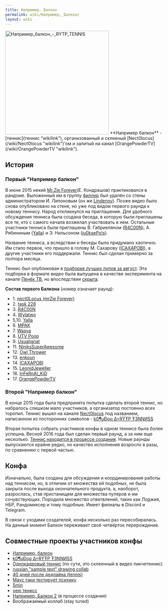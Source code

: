 ```yaml
---
title: Например, Балкон
permalink: wiki/Например,_Балкон/
layout: wiki
---
```


<img src="Например_балкон_-_RYTP_TENNIS" title="fig:Например_балкон_-_RYTP_TENNIS" width="330" height="330" alt="Например_балкон_-_RYTP_TENNIS" />
**Например балкон** - [теннис](теннис "wikilink"), организованный и
склееный [Nect0locus](/wiki/Nect0locus "wikilink")'ом и залитый на канал
[OrangePowderTV](/wiki/OrangePowderTV "wikilink").

## История

### Первый "Например балкон"

В июне 2015 некий [Mr.Zie Forever](/wiki/Nect0locus "wikilink")(Е. Кондрашов)
практиковался в рандоме. Выложенный им в группу
[филлер](Термины#Ф "wikilink") был удалён со стены администратором И.
Липоновым (он же [Lindenov](/wiki/Lindenov "wikilink")). Позже видео было
снова опубликовано на стене, но уже под видом первого раунда к новому
теннису. Народ откликнулся на приглашение. Для удобного обсуждения
тенниса была создана беседа, в которую были приглашены все те, кто с
самого начала возжелал участвовать в нем. Остальные участники тенниса
были приглашены В. Габриеляном ([R4C00N](/wiki/R4C00N "wikilink")), А.
Рябининым ([Yalla](/wiki/Yalla "wikilink")) и Э. Нильсоном
([ju0ksePo!s](ju0ksePo!s "wikilink")).

Название тенниса, а вследствии и беседы было придумано хаотично. Им
стало первое, что пришло в голову М. Сахарову
([ICAXAPOBI](/wiki/ICAXAPOBI "wikilink")), а другие участники его поддержали.
Теннис был сделан примерно за полтора месяца.

Теннис был опубликован в [подборке лучших пупов за
август](https://vk.com/imgtho?w=wall-34217658_7082). Эта подборка в
формате видео была выпущена в качестве эксперимента на канале [Пенёк
ТВ](Пенёк_ТВ "wikilink"), но
впоследствии [скрыта](https://www.youtube.com/watch?v=RQWtJFVmopY).

**Состав первого Балкона** (номер означает раунд):

-   1\. [nect0Locus (mrZie Forever)](/wiki/Nect0Locus "wikilink")
-   2\. [task 228](task_228 "wikilink")
-   3\. [R4C00N](/wiki/R4C00N "wikilink")
-   4\. [Wylatwo](/wiki/Wylatwo "wikilink")
-   5,10. [Yalla](/wiki/Yalla "wikilink")
-   6\. [MPAK](/wiki/MPAK "wikilink")
-   7\. [Wasya](/wiki/Wasya "wikilink")
-   8\. [UTV Poop](4A "wikilink")
-   9\. [Usualignat](/wiki/Usualignat "wikilink")
-   11\. [NiniksSuperAwesome](/wiki/NiniksSuperAwesome "wikilink")
-   12\. [Owl Thrower](/wiki/Owl_Thrower "wikilink")
-   13\. [enkoun](enkoun "wikilink")
-   14\. [ICAXAPOBI](/wiki/ICAXAPOBI "wikilink")
-   15\. [LeonidJeweller](/wiki/Leonid_Jeweller "wikilink")
-   16\. [InFeRnAl_KiD](/wiki/Lonrefne "wikilink")
-   17\. [OrangePowderTV](/wiki/OrangePowderTV "wikilink")

### Второй "Например балкон"

В конце 2015 года была предпринята попытка сделать второй теннис, но
набралось слишком мало участников, а организатор постоянно всех торопил.
Теннис вышел на канале [Nect0locus](/wiki/Nect0locus "wikilink") под
названием, написанном из посторонних символов - [k0¶uÐoρ ∆=RŸŦP
Ŧ3NNИSS](https://youtu.be/siuh5wLdpZc)

Вторая попытка собрать участников конфы в одном теннисе была более
успешна. Весной 2016 года был сделан первый раунд, а за ним еще
несколько. [Теннис находится в процессе
создания](https://www.youtube.com/playlist?list=PLBQLaJSvK6EYLtOXMSeRqvuyfoWYTCygV).
Новые раунды выпускаются крайне редко, но качество исполнения возросло в
разы, по сравнению с первой частью.

## Конфа

Изначально, была создана для обсуждения и координирования работы над
теннисом, но, в отличии от множества ей подобных, не была закрыта после
выхода окончательного продукта, а, наоборот, разрослась, став
пристанищем для множества пуперов и им сочувствующих. Породила множество
ответвлений, таких как Лоджия, НБР, Рандомиксер и тому подобные. Имеет
филиалы в Discord и Telegram.

В связи с уходами создателей, конфа несколько раз пересобиралась. На
данный момент Балкон переживает своё четвёртое перерождение.

## Совместные проекты участников конфы

-   [Например, балкон](https://youtu.be/9_kXcDHKS6c)
-   [k0¶uÐoρ ∆=RŸŦP Ŧ3NNИSS](https://youtu.be/siuh5wLdpZc)
-   [Однокадровый теннис](https://www.youtube.com/watch?v=XAH5McoKsbY)
    (по сути, это склеенный в видео пикчетеннис)
-   [russian "sample text" drawing collab](https://youtu.be/HWtuVAb-xLU)
-   [40 дней после дедлайна (tennis)](https://youtu.be/cUNWQVIfOzo)
-   [Маyс таки тестирyет психикy](https://youtu.be/i34Ju74Jxcg)
-   [5min](https://youtu.be/l4ddzevXZJ8)
-   [уею тенисс](https://youtu.be/DhXsx7B0O4w)
-   [Например, Балкон
    2](https://www.youtube.com/playlist?list=PLBQLaJSvK6EYLtOXMSeRqvuyfoWYTCygV)
    (в процессе создания)
-   Воображаемый коллаб (stay tuned)
